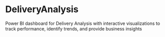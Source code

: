 # DeliveryAnalysis
Power BI dashboard for Delivery Analysis with interactive visualizations to track performance, identify trends, and provide business insights

